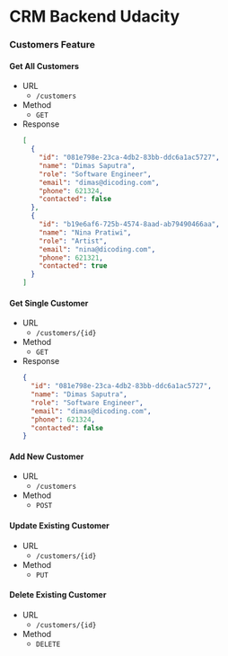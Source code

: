 # CRM Backend Udacity

### Customers Feature

#### Get All Customers

- URL
    - `/customers`
- Method
    - `GET`
- Response
    ```json
    [
      {
        "id": "081e798e-23ca-4db2-83bb-ddc6a1ac5727",
        "name": "Dimas Saputra",
        "role": "Software Engineer",
        "email": "dimas@dicoding.com",
        "phone": 621324,
        "contacted": false
      },
      {
        "id": "b19e6af6-725b-4574-8aad-ab79490466aa",
        "name": "Nina Pratiwi",
        "role": "Artist",
        "email": "nina@dicoding.com",
        "phone": 621321,
        "contacted": true
      }
    ]
   ```

#### Get Single Customer

- URL
    - `/customers/{id}`
- Method
    - `GET`
- Response
    ```json
    {
      "id": "081e798e-23ca-4db2-83bb-ddc6a1ac5727",
      "name": "Dimas Saputra",
      "role": "Software Engineer",
      "email": "dimas@dicoding.com",
      "phone": 621324,
      "contacted": false
   }
    ```

#### Add New Customer

- URL
    - `/customers`
- Method
    - `POST`

#### Update Existing Customer

- URL
    - `/customers/{id}`
- Method
    - `PUT`

#### Delete Existing Customer

- URL
    - `/customers/{id}`
- Method
    - `DELETE`
